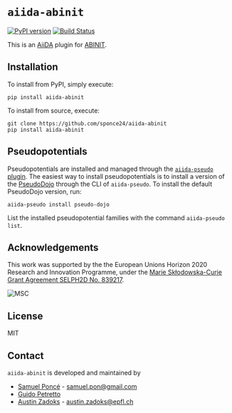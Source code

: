 # `aiida-abinit`
[![PyPI version](https://badge.fury.io/py/aiida-abinit.svg)](https://badge.fury.io/py/aiida-abinit)
[![Build Status](https://github.com/sponce24/aiida-abinit/actions/workflows/ci.yml/badge.svg?event=push)](https://github.com/sponce24/aiida-abinit/actions)


This is an [AiiDA](http://www.aiida.net/) plugin for [ABINIT](https://www.abinit.org/).

## Installation
To install from PyPI, simply execute:

    pip install aiida-abinit

To install from source, execute:

    git clone https://github.com/sponce24/aiida-abinit
    pip install aiida-abinit

## Pseudopotentials
Pseudopotentials are installed and managed through the [`aiida-pseudo` plugin](https://pypi.org/project/aiida-pseudo/).
The easiest way to install pseudopotentials is to install a version of the [PseudoDojo](http://www.pseudo-dojo.org/) through the CLI of `aiida-pseudo`.
To install the default PseudoDojo version, run:

    aiida-pseudo install pseudo-dojo

List the installed pseudopotential families with the command `aiida-pseudo list`.

## Acknowledgements

This work was supported by the the European Unions Horizon 2020 Research and Innovation Programme,
under the [Marie Skłodowska-Curie Grant Agreement SELPH2D No. 839217](https://cordis.europa.eu/project/id/839217).

![MSC](docs/source/images/MSC-logo.png)

## License

MIT

## Contact

`aiida-abinit` is developed and maintained by

* [Samuel Poncé](https://www.samuelponce.com/) - samuel.pon@gmail.com
* [Guido Petretto](https://uclouvain.be/fr/repertoires/guido.petretto)
* [Austin Zadoks](https://people.epfl.ch/austin.zadoks/?lang=en) - austin.zadoks@epfl.ch

